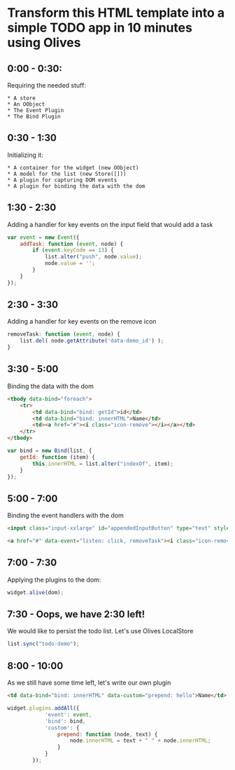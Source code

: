 Transform this HTML template into a simple TODO app in 10 minutes using Olives
==============================================================================

0:00 - 0:30:
------------

Requiring the needed stuff:

	* A store
	* An OObject
	* The Event Plugin
	* The Bind Plugin


0:30 - 1:30
-----------

Initializing it:

	* A container for the widget (new OObject)
	* A model for the list (new Store([]))
	* A plugin for capturing DOM events
	* A plugin for binding the data with the dom

1:30 - 2:30
-----------

Adding a handler for key events on the input field that would add a task

```js
var event = new Event({
	addTask: function (event, node) {
		if (event.keyCode == 13) {
			list.alter("push", node.value);
			node.value = '';
		}
	}
});
```

2:30 - 3:30
-----------

Adding a handler for key events on the remove icon

```js
removeTask: function (event, node) {
	list.del( node.getAttribute('data-demo_id') );
}
```

3:30 - 5:00
------------

Binding the data with the dom

```html
<tbody data-bind="foreach">
	<tr>
		<td data-bind="bind: getId">id</td>
		<td data-bind="bind: innerHTML">Name</td>
		<td><a href="#"><i class="icon-remove"></i></a></td>
	</tr>
</tbody>
```

```js
var bind = new Bind(list, {
	getId: function (item) {
		this.innerHTML = list.alter("indexOf", item);
	}
});
```

5:00 - 7:00
-----------

Binding the event handlers with the dom

```html
<input class="input-xxlarge" id="appendedInputButton" type="text" style="height: 30px" placeholder="What's to be done?" data-event="listen: keydown, addTask">
```

```html
<a href="#" data-event="listen: click, removeTask"><i class="icon-remove"></i></a>
```

7:00 - 7:30
-----------

Applying the plugins to the dom:

```js
widget.alive(dom);
```

7:30 - Oops, we have 2:30 left!
------------------------

We would like to persist the todo list. Let's use Olives LocalStore

```js
list.sync("todo-demo");
```

8:00 - 10:00
------------

As we still have some time left, let's write our own plugin

```html
<td data-bind="bind: innerHTML" data-custom="prepend: hello">Name</td>
```

```js
widget.plugins.addAll({
	 		'event': event,
	 		'bind': bind,
	 		'custom': {
	 			prepend: function (node, text) {
	 				node.innerHTML = text + " " + node.innerHTML;
	 			}
	 		}
	 	});
```




